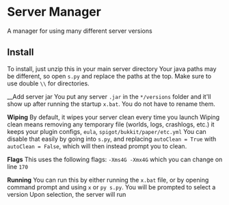 # Server Manager
 A manager for using many different server versions

## Install
To install, just unzip this in your main server directory
Your java paths may be different, so open `s.py` and replace the paths at the top.
Make sure to use double `\\` for directories.

__Add server jar
You put any server `.jar` in the `*/versions` folder and it'll show up after running the startup `x.bat`.
You do not have to rename them.

__Wiping__
By default, it wipes your server clean every time you launch
Wiping clean means removing any temporary file (worlds, logs, crashlogs, etc.)
it keeps your plugin configs, `eula`, `spigot/bukkit/paper/etc.yml`
You can disable that easily by going into `s.py`, and replacing `autoClean = True` with `autoClean = False`, which will then instead prompt you to clean.

__Flags__
This uses the following flags: `-Xms4G -Xmx4G` which you can change on line `170`

__Running__
You can run this by either running the `x.bat` file, or by opening command prompt and using `x` or `py s.py`.
You will be prompted to select a version
Upon selection, the server will run
